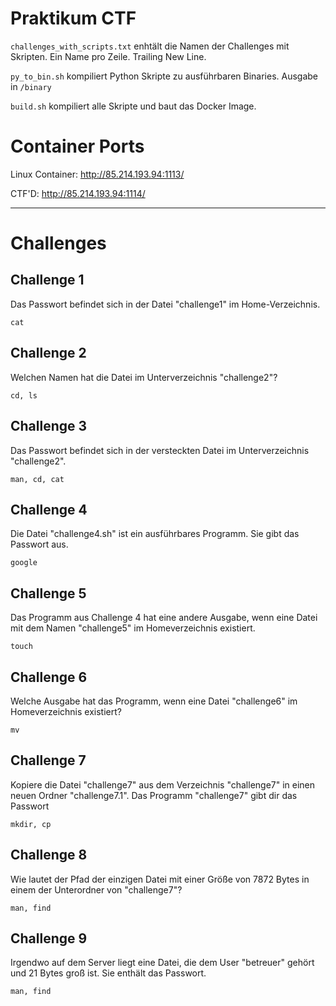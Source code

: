 # Praktikum CTF
`challenges_with_scripts.txt` enhtält die Namen der Challenges mit Skripten. Ein Name pro Zeile. Trailing New Line.

`py_to_bin.sh` kompiliert Python Skripte zu ausführbaren Binaries. Ausgabe in `/binary`

`build.sh` kompiliert alle Skripte und baut das Docker Image.
# Container Ports

Linux Container: http://85.214.193.94:1113/

CTF'D: http://85.214.193.94:1114/

---
# Challenges
## Challenge 1
Das Passwort befindet sich in der Datei "challenge1" im Home-Verzeichnis.

`cat`

## Challenge 2
Welchen Namen hat die Datei im Unterverzeichnis "challenge2"?

`cd, ls`

## Challenge 3
Das Passwort befindet sich in der versteckten Datei im Unterverzeichnis "challenge2".

`man, cd, cat`

## Challenge 4
Die Datei "challenge4.sh" ist ein ausführbares Programm. Sie gibt das Passwort aus.

`google`

## Challenge 5
Das Programm aus Challenge 4 hat eine andere Ausgabe, wenn eine Datei mit dem Namen "challenge5" im Homeverzeichnis existiert.

`touch`

## Challenge 6
Welche Ausgabe hat das Programm, wenn eine Datei "challenge6" im Homeverzeichnis existiert?

`mv`

## Challenge 7
Kopiere die Datei "challenge7" aus dem Verzeichnis "challenge7" in einen neuen Ordner "challenge7.1". Das Programm "challenge7" gibt dir das Passwort

`mkdir, cp`

## Challenge 8
Wie lautet der Pfad der einzigen Datei mit einer Größe von 7872 Bytes in einem der Unterordner von "challenge7"?

`man, find`

## Challenge 9
Irgendwo auf dem Server liegt eine Datei, die dem User "betreuer" gehört und 21 Bytes groß ist. Sie enthält das Passwort.


`man, find`
